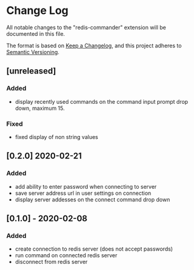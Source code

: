 # Change Log

All notable changes to the "redis-commander" extension will be documented in this file.

The format is based on [Keep a Changelog](https://keepachangelog.com/en/1.0.0/),
and this project adheres to [Semantic Versioning](https://semver.org/spec/v2.0.0.html).

## [unreleased]

### Added

- display recently used commands on the command input prompt drop down, maximum 15.

### Fixed

- fixed display of non string values

## [0.2.0] 2020-02-21

### Added

- add ability to enter password when connecting to server
- save server address url in user settings on connection
- display server addesses on the connect command drop down

## [0.1.0] - 2020-02-08

### Added

- create connection to redis server (does not accept passwords)
- run command on connected redis server
- disconnect from redis server
